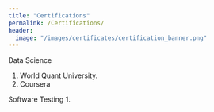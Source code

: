 ```yaml
---
title: "Certifications"
permalink: /Certifications/
header:
  image: "/images/certificates/certification_banner.png"
---
```


Data Science
  1. World Quant University.
  2. Coursera

Software Testing
  1.
